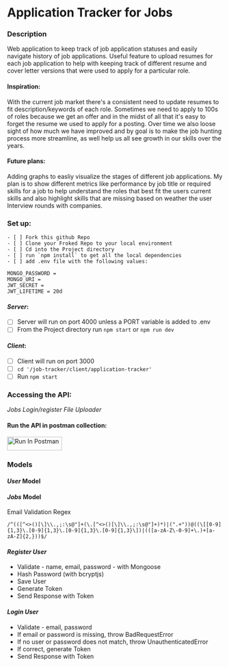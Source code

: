 # Application Tracker for Jobs #

### Description

Web application to keep track of job application statuses and easily navigate history of job applications. Useful feature to upload resumes for each job application to help with keeping track of different resume and cover letter versions that were used to apply for a particular role.  

#### Inspiration:
With the current job market there's a consistent need to update resumes to fit description/keywords of each role. Sometimes we need to apply to 100s of roles because we get an offer and in the midst of all that it's easy to forget the resume we used to apply for a posting. Over time we also loose sight of how much we have improved and by goal is to make the job hunting process more streamline, as well help us all see growth in our skills over the years.

#### Future plans: 
Adding graphs to easliy visualize the stages of different job applications. My plan is to show different metrics like performance by job title or required skills for a job to help understand the roles that best fit the users current skills and also highlight skills that are missing based on weather the user Interview rounds with companies. 
### Set up: 
	- [ ] Fork this github Repo
	- [ ] Clone your Froked Repo to your local environment 
	- [ ] Cd into the Project directory
	- [ ] run `npm install` to get all the local dependencies
	- [ ] add .env file with the following values: 
```
MONGO_PASSWORD = 
MONGO_URI = 
JWT_SECRET = 
JWT_LIFETIME = 20d
```
#### _Server_: 
- [ ] Server will run on port 4000 unless a PORT variable is added to .env
- [ ] From the Project directory run `npm start` or `npm run dev`
  
#### _Client_: 
- [ ] Client will run on port 3000
- [ ] `cd '/job-tracker/client/application-tracker'`
- [ ] Run `npm start`
  
### Accessing the API:
 _Jobs_
 _Login/register_
 _File Uploader_
  
#### Run the API in postman collection:
  [<img src="https://run.pstmn.io/button.svg" alt="Run In Postman" style="width: 128px; height: 32px;">](https://god.gw.postman.com/run-collection/31110876-56c4a6d8-1428-4660-b80b-a30708a90081?action=collection%2Ffork&source=rip_markdown&collection-url=entityId%3D31110876-56c4a6d8-1428-4660-b80b-a30708a90081%26entityType%3Dcollection%26workspaceId%3D4676b0ec-26e7-4b06-9708-a5f4babe2015)
  

### Models
#### _User_ Model
#### _Jobs_ Model

Email Validation Regex

```regex
/^(([^<>()[\]\\.,;:\s@"]+(\.[^<>()[\]\\.,;:\s@"]+)*)|(".+"))@((\[[0-9]{1,3}\.[0-9]{1,3}\.[0-9]{1,3}\.[0-9]{1,3}\])|(([a-zA-Z\-0-9]+\.)+[a-zA-Z]{2,}))$/
```

#### _Register User_

- Validate - name, email, password - with Mongoose
- Hash Password (with bcryptjs)
- Save User
- Generate Token
- Send Response with Token

#### _Login User_

- Validate - email, password
- If email or password is missing, throw BadRequestError
- If no user or password does not match, throw UnauthenticatedError
- If correct, generate Token
- Send Response with Token
